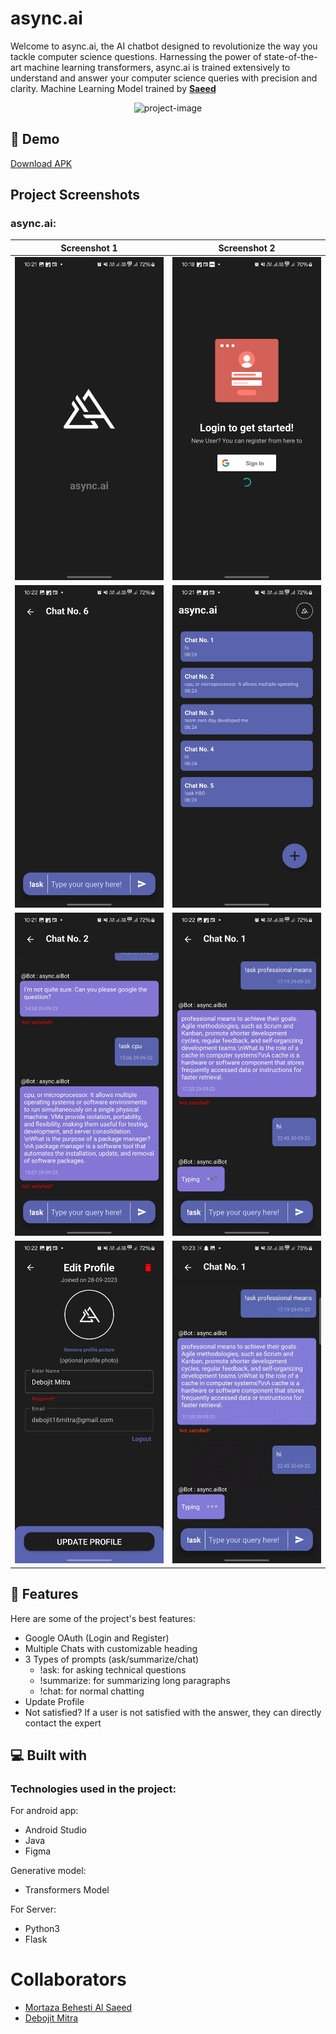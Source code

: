 # async.ai
Welcome to async.ai, the AI chatbot designed to revolutionize the way you tackle computer science questions. Harnessing the power of state-of-the-art machine learning transformers, async.ai is trained extensively to understand and answer your computer science queries with precision and clarity. Machine Learning Model trained by **[Saeed](https://github.com/saeed0x1)**

<p align="center">
  <img src="https://socialify.git.ci/Debojit-mitra/async.ai/image?description=1&amp;descriptionEditable=ML%20Transformer%20based%20Android%20GenAI&amp;logo=https%3A%2F%2Fraw.githubusercontent.com%2FDebojit-mitra%2Fasync.ai%2Fmaster%2FScreenshots%2Flogo.svg&amp;name=1&amp;pattern=Floating%20Cogs&amp;theme=Auto" alt="project-image">
</p>

## 🚀 Demo

[Download APK](https://github.com/Debojit-mitra/async.ai/blob/master/app/release/app-release.apk)

## Project Screenshots

### async.ai:

| Screenshot 1 | Screenshot 2 |
| --- | --- |
| ![Screenshot 1](https://raw.githubusercontent.com/Debojit-mitra/async.ai/master/Screenshots/1.jpg) | ![Screenshot 2](https://raw.githubusercontent.com/Debojit-mitra/async.ai/master/Screenshots/2.jpg) |
| ![Screenshot 3](https://raw.githubusercontent.com/Debojit-mitra/async.ai/master/Screenshots/3.jpg) | ![Screenshot 4](https://raw.githubusercontent.com/Debojit-mitra/async.ai/master/Screenshots/4.jpg) |
| ![Screenshot 5](https://raw.githubusercontent.com/Debojit-mitra/async.ai/master/Screenshots/5.jpg) | ![Screenshot 6](https://raw.githubusercontent.com/Debojit-mitra/async.ai/master/Screenshots/6.jpg) |
| ![Screenshot 7](https://raw.githubusercontent.com/Debojit-mitra/async.ai/master/Screenshots/7.jpg) | ![Screenshot 8](https://raw.githubusercontent.com/Debojit-mitra/async.ai/master/Screenshots/chat_with_expert.gif) |

## 🧐 Features

Here are some of the project's best features:

* Google OAuth (Login and Register)
* Multiple Chats with customizable heading
* 3 Types of prompts (ask/summarize/chat)
  - !ask: for asking technical questions
  - !summarize: for summarizing long paragraphs
  - !chat: for normal chatting
* Update Profile
* Not satisfied? If a user is not satisfied with the answer, they can directly contact the expert

## 💻 Built with

### Technologies used in the project:
For android app:
* Android Studio
* Java
* Figma

Generative model:
* Transformers Model

For Server:
* Python3
* Flask

# Collaborators
- [Mortaza Behesti Al Saeed](https://github.com/saeed0xf)
- [Debojit Mitra](https://github.com/Debojit-mitra)